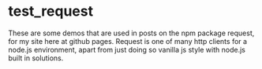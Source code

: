 # test_request

These are some demos that are used in posts on the npm package request, for my site here at github pages. Request is one of many http clients for a node.js environment, apart from just doing so vanilla js style with node.js built in solutions.
